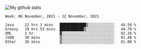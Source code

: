 ![My github stats](https://github-readme-stats.vercel.app/api?username=romvoid95&theme=gruvbox&include_all_commits=true&show_icons=true")

<!--START_SECTION:waka-->
```text
Week: 06 November, 2021 - 12 November, 2021

Java     22 hrs 3 mins   ████████████▒░░░░░░░░░░░░   49.59 % 
Groovy   19 hrs 53 mins  ███████████▒░░░░░░░░░░░░░   44.70 % 
XML      1 hr            ▓░░░░░░░░░░░░░░░░░░░░░░░░   02.26 % 
JSON     39 mins         ▒░░░░░░░░░░░░░░░░░░░░░░░░   01.48 % 
Other    26 mins         ▒░░░░░░░░░░░░░░░░░░░░░░░░   01.00 % 
```
<!--END_SECTION:waka-->

